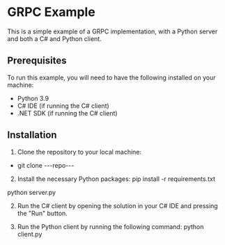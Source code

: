 # GRPC Example

This is a simple example of a GRPC implementation, with a Python server and both a C# and Python client.

## Prerequisites

To run this example, you will need to have the following installed on your machine:

- Python 3.9
- C# IDE (if running the C# client)
- .NET SDK (if running the C# client)

## Installation

1. Clone the repository to your local machine:
- git clone ---repo---
2. Install the necessary Python packages:
pip install -r requirements.txt

python server.py

2. Run the C# client by opening the solution in your C# IDE and pressing the "Run" button.

3. Run the Python client by running the following command:
python client.py

